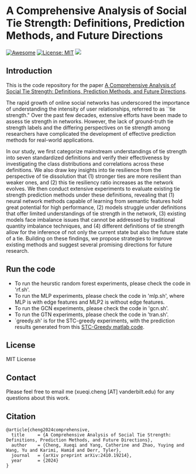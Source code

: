 # A Comprehensive Analysis of Social Tie Strength: Definitions, Prediction Methods, and Future Directions

[![Awesome](https://awesome.re/badge.svg)](https://github.com/XueqiC/Awesome-Tie-Strength-Prediction) 
[![License: MIT](https://img.shields.io/badge/License-MIT-green.svg)](https://github.com/XueqiC/Awesome-Tie-Strength-Prediction/blob/main/LICENSE)
![](https://img.shields.io/badge/PRs-Welcome-red) 

## Introduction
This is the code repository for the paper [A Comprehensive Analysis of Social Tie Strength: Definitions, Prediction Methods, and Future Directions](https://arxiv.org/abs/2410.19214).

The rapid growth of online social networks has underscored the importance of understanding the intensity of user relationships, referred to as ``tie strength." Over the past few decades, extensive efforts have been made to assess tie strength in networks. However, the lack of ground-truth tie strength labels and the differing perspectives on tie strength among researchers have complicated the development of effective prediction methods for real-world applications. 

In our study, we first categorize mainstream understandings of tie strength into seven standardized definitions and verify their effectiveness by investigating the class distributions and correlations across these definitions. We also draw key insights into tie resilience from the perspective of tie dissolution that (1) stronger ties are more resilient than weaker ones, and (2) this tie resiliency ratio increases as the network evolves. We then conduct extensive experiments to evaluate existing tie strength prediction methods under these definitions, revealing that (1) neural network methods capable of learning from semantic features hold great potential for high performance, (2) models struggle under definitions that offer limited understandings of tie strength in the network, (3) existing models face imbalance issues that cannot be addressed by traditional quantity imbalance techniques, and (4) different definitions of tie strength allow for the inference of not only the current state but also the future state of a tie. Building on these findings, we propose strategies to improve existing methods and suggest several promising directions for future research.

## Run the code
- To run the heurstic random forest experiments, please check the code in 'rf.sh'.
- To run the MLP experiments, please check the code in 'mlp.sh', where MLP is with edge features and MLP2 is without edge features.
- To run the GCN experiments, please check the code in 'gcn.sh'.
- To run the GTN experiments, please check the code in 'tran.sh'.
- `greedy.sh' is for the STC-greedy experiments, with the prediction results generated from this [STC-Greedy matlab code](https://bitbucket.org/ghentdatascience/stc-code-public/src/master/). 

## License
MIT License

## Contact 
Please feel free to email me (xueqi.cheng [AT] vanderbilt.edu) for any questions about this work.

## Citation
```
@article{cheng2024comprehensive,
  title     = {A Comprehensive Analysis of Social Tie Strength: Definitions, Prediction Methods, and Future Directions},
  author    = {Cheng, Xueqi and Yang, Catherine and Zhao, Yuying and Wang, Yu and Karimi, Hamid and Derr, Tyler},
  journal   = {arXiv preprint arXiv:2410.19214},
  year      = {2024}
}
```